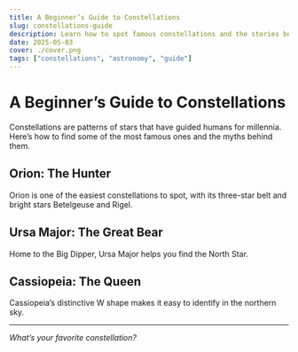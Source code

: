 ```yaml
---
title: A Beginner’s Guide to Constellations
slug: constellations-guide
description: Learn how to spot famous constellations and the stories behind them.
date: 2025-05-03
cover: ./cover.png
tags: ["constellations", "astronomy", "guide"]
---
```


# A Beginner’s Guide to Constellations

Constellations are patterns of stars that have guided humans for millennia. Here’s how to find some of the most famous ones and the myths behind them.

## Orion: The Hunter
Orion is one of the easiest constellations to spot, with its three-star belt and bright stars Betelgeuse and Rigel.

## Ursa Major: The Great Bear
Home to the Big Dipper, Ursa Major helps you find the North Star.

## Cassiopeia: The Queen
Cassiopeia’s distinctive W shape makes it easy to identify in the northern sky.

---

*What’s your favorite constellation?*
